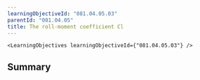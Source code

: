 ```yaml
---
learningObjectiveId: "081.04.05.03"
parentId: "081.04.05"
title: The roll-moment coefficient Cl
---
```


```tsx eval
<LearningObjectives learningObjectiveId={"081.04.05.03"} />
```

## Summary
